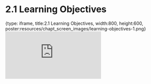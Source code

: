 # 2.1 Learning Objectives
 
{type: iframe, title:2.1 Learning Objectives, width:800, height:600, poster:resources/chapt_screen_images/learning-objectives-1.png}
![](https://vgaysin1.github.io/CURE-MicrobialMysteries-test/learning-objectives-1.html)
 

 

